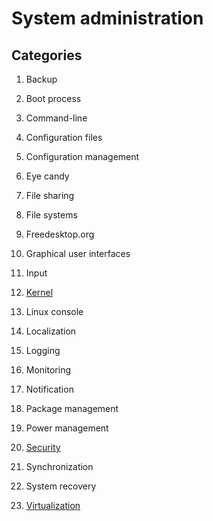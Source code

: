 # System administration

## Categories

1. Backup

1. Boot process

1. Command-line

1. Configuration files

1. Configuration management

1. Eye candy

1. File sharing

1. File systems

1. Freedesktop.org

1. Graphical user interfaces

1. Input

1. [Kernel](kernel)

1. Linux console

1. Localization

1. Logging

1. Monitoring

1. Notification

1. Package management

1. Power management

1. [Security](security)

1. Synchronization

1. System recovery

1. [Virtualization](virtualization)
